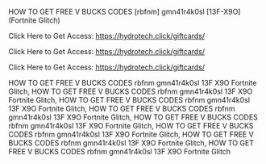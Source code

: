 HOW TO GET FREE V BUCKS CODES [rbfnm] gmn41r4k0sl [13F-X9O] (Fortnite Glitch)

Click Here to Get Access: https://hydrotech.click/giftcards/

Click Here to Get Access: https://hydrotech.click/giftcards/

Click Here to Get Access: https://hydrotech.click/giftcards/

HOW TO GET FREE V BUCKS CODES rbfnm gmn41r4k0sl 13F X9O Fortnite Glitch, HOW TO GET FREE V BUCKS CODES rbfnm gmn41r4k0sl 13F X9O Fortnite Glitch, HOW TO GET FREE V BUCKS CODES rbfnm gmn41r4k0sl 13F X9O Fortnite Glitch, HOW TO GET FREE V BUCKS CODES rbfnm gmn41r4k0sl 13F X9O Fortnite Glitch, HOW TO GET FREE V BUCKS CODES rbfnm gmn41r4k0sl 13F X9O Fortnite Glitch, HOW TO GET FREE V BUCKS CODES rbfnm gmn41r4k0sl 13F X9O Fortnite Glitch, HOW TO GET FREE V BUCKS CODES rbfnm gmn41r4k0sl 13F X9O Fortnite Glitch, HOW TO GET FREE V BUCKS CODES rbfnm gmn41r4k0sl 13F X9O Fortnite Glitch
